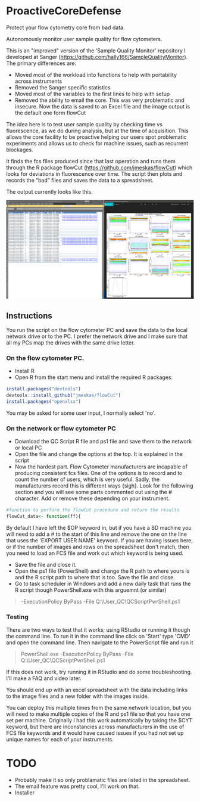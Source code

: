 # ProactiveCoreDefense
Protect your flow cytometry core from bad data.

Autonomously monitor user sample quality for flow cytometers.

This is an "improved" version of the 'Sample Quality Monitor' repository I developed at Sanger (https://github.com/hally166/SampleQualityMonitor).  
The primary differences are:
* Moved most of the workload into functions to help with portability across instruments
* Removed the Sanger specific statistics  
* Moved most of the variables to the first lines to help with setup
* Removed the ability to email the core.  This was very problematic and insecure.  Now the data is saved to an Excel file and the image output is the default one form flowCut

The idea here is to test user sample quality by checking time vs fluorescence, as we do during analysis, but at the time of acquisition.  This allows the core facility to be proactive helping our users spot problematic experiments and allows us to check for machine issues, such as recurrent blockages. 

It finds the fcs files produced since that last operation and runs them through the R package flowCut (https://github.com/jmeskas/flowCut) which looks for deviations in fluorescence over time.  The script then plots and records the “bad” files and saves the data to a spreadsheet.  

The output currently looks like this.

![example image](/example.PNG)

## Instructions
You run the script on the flow cytometer PC and save the data to the local network drive or to the PC.  I prefer the network drive and I make sure that all my PCs map the drives with the same drive letter.

### On the flow cytometer PC.
* Install R
* Open R from the start menu and install the required R packages:
```R
install.packages("devtools")
devtools::install_github("jmeskas/flowCut")
install.packages("openxlsx")
```
You may be asked for some user input, I normally select 'no'.

### On the network or flow cytometer PC
* Download the QC Script R file and ps1 file and save them to the network or local PC
* Open the file and change the options at the top.  It is explained in the script
* Now the hardest part.  Flow Cytometer manufacturers are incapable of producing consistent fcs files.  One of the options is to record and to count the number of users, which is very useful. Sadly, the manufacturers record this is different ways {sigh}.  Look for the following section and you will see some parts commented out using the # character.  Add or remove these depending on your instrument. 
```R
#function to perform the flowCut procedure and return the results
flowCut_data<- function(ff){
```
By default I have left the $OP keyword in, but if you have a BD machine you will need to add a # to the start of this line and remove the one on the line that uses the 'EXPORT USER NAME' keyword. If you are having issues here, or if the number of images and rows on the spreadsheet don't match, then you need to load an FCS file and work out which keyword is being used.

* Save the file and close it.
* Open the ps1 file (PowerShell) and change the R path to where yours is and the R script path to where that is too.  Save the file and close. 
* Go to task scheduler in Windows and add a new daily task that runs the R script though PowerShell.exe with this arguemnt (or similar)
> -ExecutionPolicy ByPass -File Q:\User_QC\QCScriptPwrShell.ps1

### Testing
There are two ways to test that it works; using RStudio or running it though the command line.  To run it in the command line click on 'Start' type 'CMD' and open the command line.  Then navigate to the PowerScript file and run it 
> PowerShell.exe -ExecutionPolicy ByPass -File Q:\User_QC\QCScriptPwrShell.ps1

If this does not work, try running it in RStudio and do some troubleshooting.  I'll make a FAQ and video later.

You should end up with an excel spreadsheet with the data including links to the image files and a new folder with the images inside.

You can deploy this multiple times from the same network location, but you will need to make multiple copies of the R and ps1 file so that you have one set per machine.  Originally I had this work automatically by taking the $CYT keyword, but there are inconstancies across manufacturers in the use of FCS file keywords and it would have caused issues if you had not set up unique names for each of your instruments.

# TODO
* Probably make it so only problamatic files are listed in the spreadsheet.
* The email feature was pretty cool, I'll work on that.
* Installer

